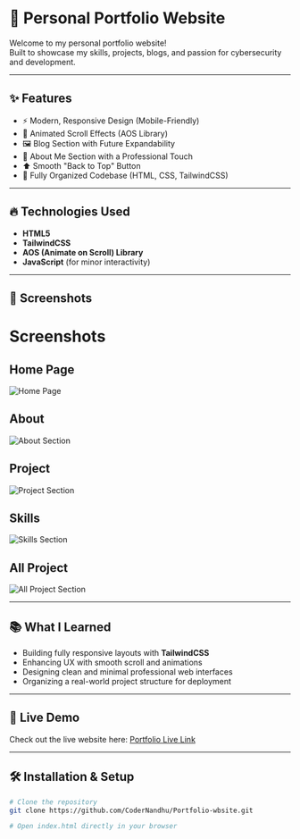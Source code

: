 # 🚀 Personal Portfolio Website

Welcome to my personal portfolio website!  
Built to showcase my skills, projects, blogs, and passion for cybersecurity and development.

---

## ✨ Features

- ⚡ Modern, Responsive Design (Mobile-Friendly)
- 🌟 Animated Scroll Effects (AOS Library)
- 🖼️ Blog Section with Future Expandability
- 🎯 About Me Section with a Professional Touch
- ⬆️ Smooth "Back to Top" Button
- 📂 Fully Organized Codebase (HTML, CSS, TailwindCSS)

---

## 🔥 Technologies Used

- **HTML5**
- **TailwindCSS**
- **AOS (Animate on Scroll) Library**
- **JavaScript** (for minor interactivity)

---

## 📸 Screenshots

# Screenshots

## Home Page

![Home Page](images/screenshot-10.png)

## About

![About Section](Images/Screenshot-11.png)

## Project

![Project Section](Images/Screenshot-12.png)

## Skills

![Skills Section](Images/Screenshot-13.png)

## All Project

![All Project Section](Images/Screenshot-14.png)


---

## 📚 What I Learned

- Building fully responsive layouts with **TailwindCSS**
- Enhancing UX with smooth scroll and animations
- Designing clean and minimal professional web interfaces
- Organizing a real-world project structure for deployment

---

## 🚀 Live Demo

Check out the live website here: [Portfolio Live Link](https://noirnetnandhu.netlify.app/)

---

## 🛠️ Installation & Setup

```bash
# Clone the repository
git clone https://github.com/CoderNandhu/Portfolio-wbsite.git

# Open index.html directly in your browser
